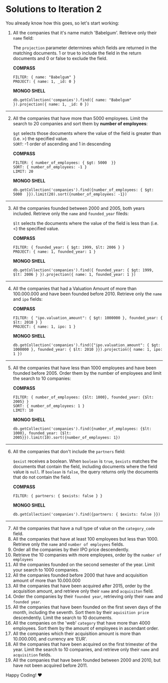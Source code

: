 # Solutions to Iteration 2

You already know how this goes, so let's start working:

1. All the companies that it's name match 'Babelgum'. Retrieve only their `name` field:

    The ```projection``` parameter determines which fields are returned in the matching documents. 1 or true to include the field in the return documents and 0 or false to exclude the field.

    **COMPASS**

    ```COMPASS
    FILTER: { name: "Babelgum" }
    PROJECT: { name: 1, _id: 0 }
    ```

    **MONGO SHELL**

    ```MONGO SHELL
    db.getCollection('companies').find({ name: "Babelgum" }).projection({ name: 1, _id: 0 })
    ```

___

2. All the companies that have more than 5000 employees. Limit the search to 20 companies and sort them by  **number of employees**:

    `$gt`  selects those documents where the value of the field is greater than (i.e. >) the specified value.  
    `SORT`: -1 order of ascending and 1 in descending

    **COMPASS**

    ```COMPASS
    FILTER: { number_of_employees: { $gt: 5000  }}
    SORT: { number_of_employees: -1 }
    LIMIT: 20
    ```

    **MONGO SHELL**

    ```MONGO SHELL
    db.getCollection('companies').find({number_of_employees: { $gt: 5000  }}).limit(20).sort({number_of_employees: -1})
    ```
___

3. All the companies founded between 2000 and 2005, both years included. Retrieve only the `name` and `founded_year` fileds:

    `$lt` selects the documents where the value of the field is less than (i.e. <) the specified value.

    **COMPASS**

    ```COMPASS
    FILTER: { founded_year: { $gt: 1999, $lt: 2006 } }
    PROJECT: { name: 1, founded_year: 1 }
    ```

    **MONGO SHELL**

    ```MONGO SHELL
    db.getCollection('companies').find({ founded_year: { $gt: 1999, $lt: 2006 } }).projection({ name: 1, founded_year: 1 })
    ```
___
4. All the companies that had a Valuation Amount of more than 100.000.000 and have been founded before 2010. Retrieve only the `name` and `ipo` fields:

    **COMPASS**

    ```COMPASS
    FILTER: { "ipo.valuation_amount": { $gt: 1000000 }, founded_year: { $lt: 2010 } }
    PROJECT: { name: 1, ipo: 1 }
    ```

    **MONGO SHELL**

    ```MONGO SHELL
    db.getCollection('companies').find({"ipo.valuation_amount": { $gt: 1000000 }, founded_year: { $lt: 2010 }}).projection({ name: 1, ipo: 1 })
    ```
___

5. All the companies that have less than 1000 employees and have been founded before 2005. Order them by the number of employees and limit the search to 10 companies:

    **COMPASS**

    ```COMPASS
    FILTER: { number_of_employees: {$lt: 1000}, founded_year: {$lt: 2005} }
    SORT: { number_of_employees: 1 }
    LIMIT: 10
    ```

    **MONGO SHELL**

    ```MONGO SHELL
    db.getCollection('companies').find({number_of_employees: {$lt: 1000}, founded_year: {$lt: 2005}}).limit(10).sort({number_of_employees: 1})
    ```
___

6. All the companies that don't include the `partners` field:

	`$exist` receives a boolean. When `boolean` is `true`, `$exists` matches the documents that contain the field, including documents where the field value is `null`. If `boolean` is `false`, the query returns only the documents that do not contain the field.

    **COMPASS**

    ```COMPASS
    FILTER: { partners: { $exists: false } }
    ```

    **MONGO SHELL**

    ```MONGO SHELL
    db.getCollection('companies').find({partners: { $exists: false }})
    ```
___

7. All the companies that have a null type of value on the `category_code` field.
8. All the companies that have at least 100 employees but less than 1000. Retrieve only the `name` and `number of employees` fields.
9. Order all the companies by their IPO price descendently.
10. Retrieve the 10 companies with more employees, order by the `number of employees`
11. All the companies founded on the second semester of the year. Limit your search to 1000 companies.
12. All the companies founded before 2000 that have and acquisition amount of more than 10.000.000
13. All the companies that have been acquired after 2015, order by the acquisition amount, and retrieve only their `name` and `acquisiton` field.
14. Order the companies by their `founded year`, retrieving only their `name` and `founded year`.
15. All the companies that have been founded on the first seven days of the month, including the seventh. Sort them by their `aquisition price` descendently. Limit the search to 10 documents.
16. All the companies on the 'web' `category` that have more than 4000 employees. Sort them by the amount of employees in ascendant order.
17. All the companies which their acquisition amount is more than 10.000.000, and currency are 'EUR'.
18. All the companies that have been acquired on the first trimester of the year. Limit the search to 10 companies, and retrieve only their `name` and `acquisition` fields.
19. All the companies that have been founded between 2000 and 2010, but have not been acquired before 2011.


Happy Coding! :heart: